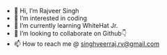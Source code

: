 - 👋 Hi, I’m Rajveer Singh
- 👀 I’m interested in coding
- 🌱 I’m currently learning WhiteHat Jr.
- 💞️ I’m looking to collaborate on Github👇
- 📫 How to reach me @ singhveerraj.rv@gmail.com

<!---
singhveerraj/singhveerraj is a ✨ special ✨ repository because its `README.md` (this file) appears on your GitHub profile.
You can click the Preview link to take a look at your changes.
--->
